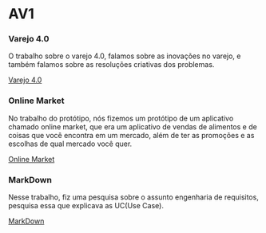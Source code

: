 # AV1

### Varejo 4.0
O trabalho sobre o varejo 4.0, falamos sobre as inovações no varejo, e também falamos sobre as resoluções criativas dos problemas.

[Varejo 4.0](https://www.canva.com/design/DAF9XNtDuJA/7jHW8Z7dlZQAKvlhqvWayg/edit?utm_content=DAF9XNtDuJA&utm_campaign=designshare&utm_medium=link2&utm_source=sharebutton)

### Online Market
No trabalho do protótipo, nós fizemos um protótipo de um aplicativo chamado online market, que era um aplicativo de vendas de alimentos e de coisas que você encontra em um mercado, além de ter as promoções e as escolhas de qual mercado você quer.

[Online Market](https://www.canva.com/design/DAF-rGD-_sI/RSA4rcsYfqrDfdUeRWhIIg/edit?utm_content=DAF-rGD-_sI&utm_campaign=designshare&utm_medium=link2&utm_source=sharebutton)

### MarkDown
Nesse trabalho, fiz uma pesquisa sobre o assunto engenharia de requisitos, pesquisa essa que explicava as UC(Use Case).

[MarkDown](https://github.com/WhendellBenicio/aulaMarkdown)
